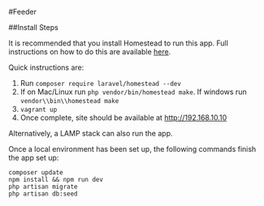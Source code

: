 #Feeder

##Install Steps

It is recommended that you install Homestead to run this app. Full instructions on how to do this are
available [here](https://laravel.com/docs/6.x/homestead#per-project-installation).

Quick instructions are:
1. Run `composer require laravel/homestead --dev`
2. If on Mac/Linux run `php vendor/bin/homestead make`. If windows run `vendor\\bin\\homestead make`
3. `vagrant up`
4. Once complete, site should be available at <http://192.168.10.10>

Alternatively, a LAMP stack can also run the app.

Once a local environment has been set up, the following commands finish the app set up:
```
composer update
npm install && npm run dev
php artisan migrate
php artisan db:seed
```
